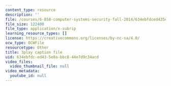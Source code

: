 ```yaml
---
content_type: resource
description: ''
file: /courses/6-858-computer-systems-security-fall-2014/634ebfdced435e0abbc844e7d9c34acd_3v5Von-oNUg.vtt
file_size: 122400
file_type: application/x-subrip
learning_resource_types: []
license: https://creativecommons.org/licenses/by-nc-sa/4.0/
ocw_type: OCWFile
resourcetype: Other
title: 3play caption file
uid: 634ebfdc-ed43-5e0a-bbc8-44e7d9c34acd
video_files:
  video_thumbnail_file: null
video_metadata:
  youtube_id: null
---
```

